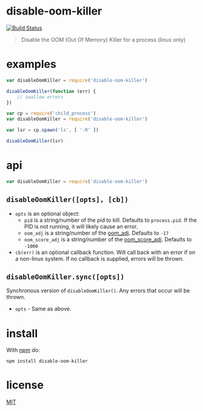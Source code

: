 disable-oom-killer
==================

[![Build Status](https://travis-ci.org/ArtskydJ/disable-oom-killer.svg)](https://travis-ci.org/ArtskydJ/disable-oom-killer)

> Disable the OOM (Out Of Memory) Killer for a process (linux only)

# examples

```js
var disableOomKiller = require('disable-oom-killer')

disableOomKiller(function (err) {
	// swallow errors
})
```

```js
var cp = require('child_process')
var disableOomKiller = require('disable-oom-killer')

var lsr = cp.spawn('ls', [ '-R' ])

disableOomKiller(lsr)
```

# api

```js
var disableOomKiller = require('disable-oom-killer')
```

## `disableOomKiller([opts], [cb])`

- `opts` is an optional object:
	- `pid` is a string/number of the pid to kill. Defaults to `process.pid`. If the PID is not running, it will likely cause an error.
	- `oom_adj` is a string/number of the [oom_adj][oom]. Defaults to `-17`
	- `oom_score_adj` is a string/number of the [oom_score_adj][oom]. Defaults to `-1000`
- `cb(err)` is an optional callback function. Will call back with an error if on a non-linux system. If no callback is supplied, errors will be thrown.

## `disableOomKiller.sync([opts])`

Synchronous version of `disableOomKiller()`. Any errors that occur will be thrown.

- `opts` - Same as above.

# install

With [npm](http://nodejs.org/download) do:

	npm install disable-oom-killer

# license

[MIT](http://opensource.org/licenses/mit)


[oom]: http://www.psce.com/blog/kb/how-to-adjust-oom-score-for-a-process/
